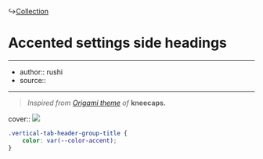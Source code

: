 ↪[Collection](Collection.md)

# Accented settings side headings

---

- author:: rushi
- source::

---

> _Inspired from [Origami theme](https://github.com/7368697661/Origami) of_ **kneecaps.**

cover:: ![](https://i.imgur.com/KnhS6VY.png)

```css
.vertical-tab-header-group-title {
    color: var(--color-accent);
}
```
